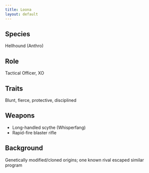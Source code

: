 ```yaml
---
title: Loona
layout: default
---
```


## Species
Hellhound (Anthro)

## Role
Tactical Officer, XO

## Traits
Blunt, fierce, protective, disciplined

## Weapons
- Long-handled scythe (Whisperfang)
- Rapid-fire blaster rifle

## Background
Genetically modified/cloned origins; one known rival escaped similar program
